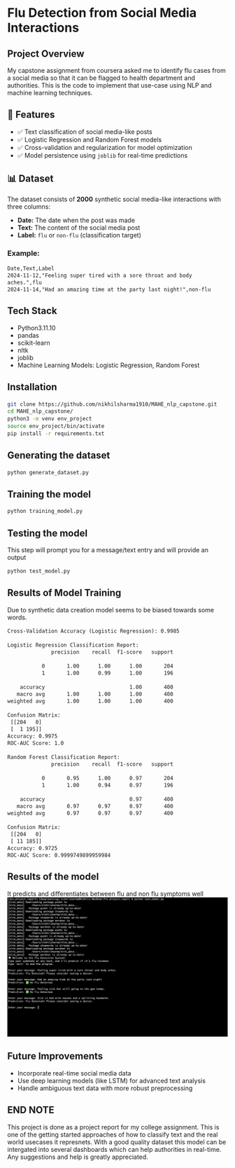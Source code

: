# Flu Detection from Social Media Interactions

## **Project Overview**
My capstone assignment from coursera asked me to identify flu cases from a social media so that it can be flagged to health department and authorities. This is the code to implement that use-case using NLP and machine learning techniques.

## 🚀 **Features**
- ✅ Text classification of social media-like posts  
- ✅ Logistic Regression and Random Forest models  
- ✅ Cross-validation and regularization for model optimization  
- ✅ Model persistence using `joblib` for real-time predictions  

## 📊 **Dataset**
The dataset consists of **2000** synthetic social media-like interactions with three columns:
- **Date:** The date when the post was made
- **Text:** The content of the social media post
- **Label:** `flu` or `non-flu` (classification target)

### Example:
```csv
Date,Text,Label
2024-11-12,"Feeling super tired with a sore throat and body aches.",flu
2024-11-14,"Had an amazing time at the party last night!",non-flu
```

## **Tech Stack**
- Python3.11.10
- pandas
- scikit-learn
- nltk
- joblib
- Machine Learning Models: Logistic Regression, Random Forest

## **Installation**
```bash
git clone https://github.com/nikhilsharma1910/MAHE_nlp_capstone.git
cd MAHE_nlp_capstone/
python3 -m venv env_project
source env_project/bin/activate
pip install -r requirements.txt
```

## **Generating the dataset**
```bash
python generate_dataset.py
```

## **Training the model**
```bash
python training_model.py
```

## **Testing the model**
This step will prompt you for a message/text entry and will provide an output
```bash
python test_model.py
```

## **Results of Model Training**
Due to synthetic data creation model seems to be biased towards some words.
```text
Cross-Validation Accuracy (Logistic Regression): 0.9985

Logistic Regression Classification Report:
              precision    recall  f1-score   support

           0       1.00      1.00      1.00       204
           1       1.00      0.99      1.00       196

    accuracy                           1.00       400
   macro avg       1.00      1.00      1.00       400
weighted avg       1.00      1.00      1.00       400

Confusion Matrix:
 [[204   0]
 [  1 195]]
Accuracy: 0.9975
ROC-AUC Score: 1.0

Random Forest Classification Report:
              precision    recall  f1-score   support

           0       0.95      1.00      0.97       204
           1       1.00      0.94      0.97       196

    accuracy                           0.97       400
   macro avg       0.97      0.97      0.97       400
weighted avg       0.97      0.97      0.97       400

Confusion Matrix:
 [[204   0]
 [ 11 185]]
Accuracy: 0.9725
ROC-AUC Score: 0.9999749899959984
```

## **Results of the model**
It predicts and differentiates between flu and non flu symptoms well
![Alt text](running_example.png?raw=true "Title")

## **Future Improvements**
- Incorporate real-time social media data
- Use deep learning models (like LSTM) for advanced text analysis
- Handle ambiguous text data with more robust preprocessing

## **END NOTE**
This project is done as a project report for my college assignment. This is one of the getting started approaches of how to classify text and the real world usecases it represnets. With a good quality dataset this model can be intergated into several dashboards which can help authorities in real-time. Any suggestions and help is greatly appreciated.
